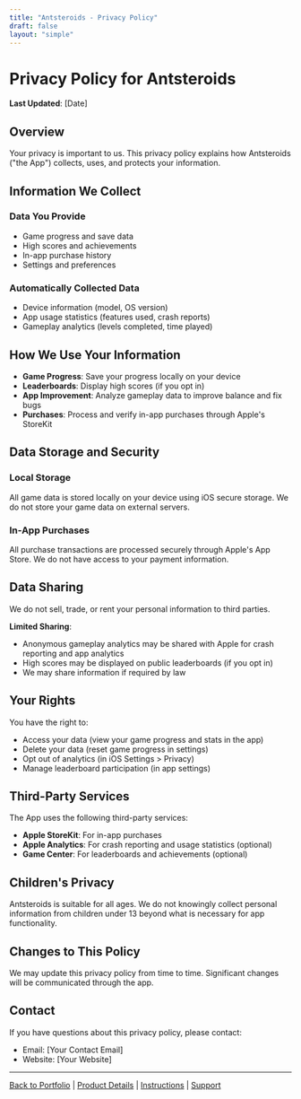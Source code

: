 ```yaml
---
title: "Antsteroids - Privacy Policy"
draft: false
layout: "simple"
---
```


# Privacy Policy for Antsteroids

**Last Updated**: [Date]

## Overview

Your privacy is important to us. This privacy policy explains how Antsteroids ("the App") collects, uses, and protects your information.

## Information We Collect

### Data You Provide
- Game progress and save data
- High scores and achievements
- In-app purchase history
- Settings and preferences

### Automatically Collected Data
- Device information (model, OS version)
- App usage statistics (features used, crash reports)
- Gameplay analytics (levels completed, time played)

## How We Use Your Information

- **Game Progress**: Save your progress locally on your device
- **Leaderboards**: Display high scores (if you opt in)
- **App Improvement**: Analyze gameplay data to improve balance and fix bugs
- **Purchases**: Process and verify in-app purchases through Apple's StoreKit

## Data Storage and Security

### Local Storage
All game data is stored locally on your device using iOS secure storage. We do not store your game data on external servers.

### In-App Purchases
All purchase transactions are processed securely through Apple's App Store. We do not have access to your payment information.

## Data Sharing

We do not sell, trade, or rent your personal information to third parties.

**Limited Sharing**:
- Anonymous gameplay analytics may be shared with Apple for crash reporting and app analytics
- High scores may be displayed on public leaderboards (if you opt in)
- We may share information if required by law

## Your Rights

You have the right to:
- Access your data (view your game progress and stats in the app)
- Delete your data (reset game progress in settings)
- Opt out of analytics (in iOS Settings > Privacy)
- Manage leaderboard participation (in app settings)

## Third-Party Services

The App uses the following third-party services:
- **Apple StoreKit**: For in-app purchases
- **Apple Analytics**: For crash reporting and usage statistics (optional)
- **Game Center**: For leaderboards and achievements (optional)

## Children's Privacy

Antsteroids is suitable for all ages. We do not knowingly collect personal information from children under 13 beyond what is necessary for app functionality.

## Changes to This Policy

We may update this privacy policy from time to time. Significant changes will be communicated through the app.

## Contact

If you have questions about this privacy policy, please contact:
- Email: [Your Contact Email]
- Website: [Your Website]

---

[Back to Portfolio](/rory-allen/portfolio/antsteroids/) | [Product Details](/rory-allen/antsteroids/product/) | [Instructions](/rory-allen/antsteroids/instructions/) | [Support](/rory-allen/antsteroids/support/)
